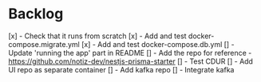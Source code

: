# Backlog

[x] - Check that it runs from scratch
[x] - Add and test docker-compose.migrate.yml
[x] - Add and test docker-compose.db.yml
[] - Update 'running the app' part in README
[] - Add the repo for reference - https://github.com/notiz-dev/nestjs-prisma-starter
[] - Test CDUR
[] - Add UI repo as separate container
[] - Add kafka repo
[] - Integrate kafka

